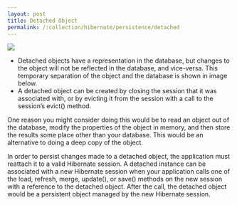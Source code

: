 ```yaml
---
layout: post
title: Detached Object
permalink: /:collection/hibernate/persistence/detached
---
```


![]({{site.cdn}}/hibernate/detached-object.png)


-	Detached objects have a representation in the database, but changes to the object will not be reflected in the database, and vice-versa. This temporary separation of the object and the database is shown in image below.
-	A detached object can be created by closing the session that it was associated with, or by evicting it from the session with a call to the session’s evict() method.

One reason you might consider doing this would be to read an object out of the database, modify the properties of the object in memory, and then store the results some place other than your database. This would be an alternative to doing a deep copy of the object.

In order to persist changes made to a detached object, the application must reattach it to a valid Hibernate session. A detached instance can be associated with a new Hibernate session when your application calls one of the load, refresh, merge, update(), or save() methods on the new session with a reference to the detached object. After the call, the detached object would be a persistent object managed by the new Hibernate session.

